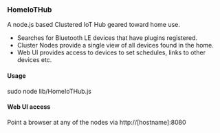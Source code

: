 ### HomeIoTHub
A node.js based Clustered IoT Hub geared toward home use. 

* Searches for Bluetooth LE devices that have plugins registered.
* Cluster Nodes provide a single view of all devices found in the home.
* Web UI provides access to devices to set schedules, links to other devices etc.

#### Usage

sudo node lib/HomeIoTHub.js

#### Web UI access

Point a browser at any of the nodes via http://[hostname]:8080
